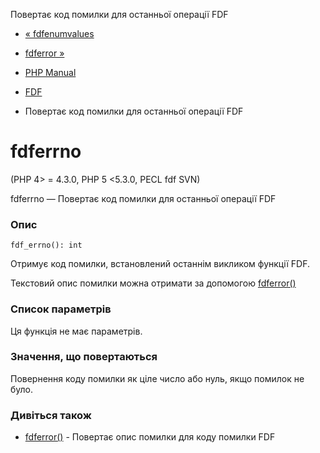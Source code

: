 Повертає код помилки для останньої операції FDF

-   [« fdfenumvalues](function.fdf-enum-values.html)
    
-   [fdferror »](function.fdf-error.html)
    
-   [PHP Manual](index.md)
    
-   [FDF](ref.fdf.md)
    
-   Повертає код помилки для останньої операції FDF
    

# fdferrno

(PHP 4> = 4.3.0, PHP 5 <5.3.0, PECL fdf SVN)

fdferrno — Повертає код помилки для останньої операції FDF

### Опис

```methodsynopsis
fdf_errno(): int
```

Отримує код помилки, встановлений останнім викликом функції FDF.

Текстовий опис помилки можна отримати за допомогою [fdferror()](function.fdf-error.html)

### Список параметрів

Ця функція не має параметрів.

### Значення, що повертаються

Повернення коду помилки як ціле число або нуль, якщо помилок не було.

### Дивіться також

-   [fdferror()](function.fdf-error.html) - Повертає опис помилки для коду помилки FDF